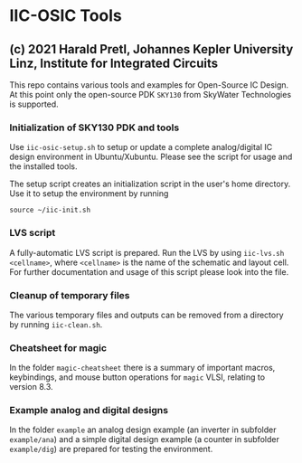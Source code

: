 # IIC-OSIC Tools

## (c) 2021 Harald Pretl, Johannes Kepler University Linz, Institute for Integrated Circuits

This repo contains various tools and examples for Open-Source IC Design. At this point only the open-source PDK `SKY130` from SkyWater Technologies is supported.

### Initialization of SKY130 PDK and tools

Use `iic-osic-setup.sh` to setup or update a complete analog/digital IC design environment in Ubuntu/Xubuntu. Please see the script for usage and the installed tools.

The setup script creates an initialization script in the user's home directory. Use it to setup the environment by running

`source ~/iic-init.sh`

### LVS script

A fully-automatic LVS script is prepared. Run the LVS by using `iic-lvs.sh <cellname>`, where `<cellname>` is the name of the schematic and layout cell. For further documentation and usage of this script please look into the file.

### Cleanup of temporary files

The various temporary files and outputs can be removed from a directory by running `iic-clean.sh`.

### Cheatsheet for magic

In the folder `magic-cheatsheet` there is a summary of important macros, keybindings, and mouse button operations for `magic` VLSI, relating to version 8.3.

### Example analog and digital designs

In the folder `example` an analog design example (an inverter in subfolder `example/ana`) and a simple digital design example (a counter in subfolder `example/dig`) are prepared for testing the environment.
